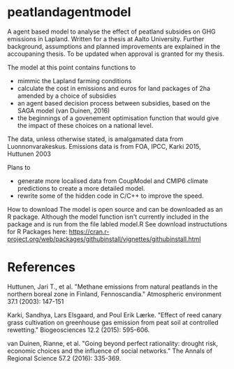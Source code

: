 # peatlandagentmodel
A agent based model to analyse the effect of peatland subsides on GHG emissions in Lapland.
Written for a thesis at Aalto University. 
Further background, assumptions and planned improvements are explained in the accoupaning thesis.
To be updated when approval is granted for my thesis.

The model at this point contains functions to
- mimmic the Lapland farming conditions
- calculate the cost in emissions and euros for land packages of 2ha amended by a choice of subsidies
- an agent based decision process between subsidies, based on the SAGA model (van Duinen, 2016)
- the beginnings of a govenement optimisation function that would give the impact of these choices on a national level.

The data, unless otherwise stated, is amalgamated data from Luonnonvarakeskus.
Emissions data is from FOA, IPCC, Karki 2015, Huttunen 2003

Plans to
- generate more localised data from CoupModel and CMIP6 climate predictions to create a more detailed model.
- rewrite some of the hidden code in C/C++ to improve the speed.

How to download
The model is open source and can be downloaded as an R package.
Although the model function isn't currently included in the package and is run from the file labled model.R
See download instructutions for R Packages here: https://cran.r-project.org/web/packages/githubinstall/vignettes/githubinstall.html


# References

Huttunen, Jari T., et al. "Methane emissions from natural peatlands in the northern boreal zone in Finland, Fennoscandia." Atmospheric environment 37.1 (2003): 147-151

Karki, Sandhya, Lars Elsgaard, and Poul Erik Lærke. "Effect of reed canary grass cultivation on greenhouse gas emission from peat soil at controlled rewetting." Biogeosciences 12.2 (2015): 595-606.

van Duinen, Rianne, et al. "Going beyond perfect rationality: drought risk, economic choices and the influence of social networks." The Annals of Regional Science 57.2 (2016): 335-369.

